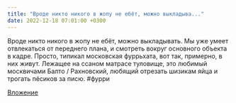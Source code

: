 ```yaml
---
title: "Вроде никто никого в жопу не ебёт, можно выкладыва..."
date: 2022-12-18 07:01:00 +0300
---
```


Вроде никто никого в жопу не ебёт, можно выкладывать.
Мы уже умеет отвлекаться от переднего плана, и смотреть вокруг основного объекта в кадре. Просто, типикал московская фуррьхата, вот так, примерно, в них живут.
Лежащее на ссаном матрасе туловище, это любимый москвичами Балто / Рахновский, любящий отрезать шизикам яйца и трогать пёсиков за писю.
#фурри

[Вложение](https://vk.com/video41076938_456239571)
